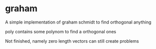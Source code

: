 # graham
A simple implementation of graham schmidt to find orthogonal anything


poly contains some polynom to find a orthogonal ones



Not finished, namely zero length vectors can still create problems